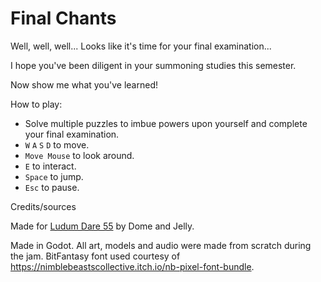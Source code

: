 # Final Chants

Well, well, well... Looks like it's time for your final examination...

I hope you've been diligent in your summoning studies this semester.

Now show me what you've learned!

How to play:

- Solve multiple puzzles to imbue powers upon yourself and complete your final examination.
- `W` `A` `S` `D` to move.
- `Move Mouse` to look around.
- `E` to interact.
- `Space` to jump.
- `Esc` to pause.

Credits/sources

Made for [Ludum Dare 55](https://ldjam.com/events/ludum-dare/55/final-chants) by Dome and Jelly.

Made in Godot. All art, models and audio were made from scratch during the jam.
BitFantasy font used courtesy of https://nimblebeastscollective.itch.io/nb-pixel-font-bundle.
